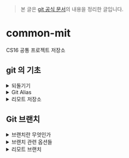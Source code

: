 > 본 글은 [git 공식 문서](https://git-scm.com/book/en/v2)의 내용을 정리한 글입니다.

# common-mit
CS16 공통 프로젝트 저장소

## git 의 기초

<details>
<summary>되돌기기</summary>

일을 하다보면 모든 단계에서 어떤 것을 되돌리고(Undo) 싶을 때가 있다.  
아래에서 살펴볼 방법들은 한번 실행하면 되돌릴 수 없다.  

### 커밋을 수정하고 싶을 때

다시 커밋하고 싶으면 파일 수정 작업을 하고, Staging Area에 추가한 다음 `--amend` 옵션을 사용하여 커밋을 재작성 할 수 있다.

```text
$ git commit -m 'initial commit'
$ git add forgotten_file
$ git commit --amend
```

여기서 실행한 3개의 명령어는 모두 커밋 한 개로 기록된다. 두 번째 커밋은 첫 번째 커밋을 덮어쓴다. 

<br>

### 파일 상태를 Unstage로 변경하기

`git add `명령어를 통해 Stage Area 에 올린 파일을다시 Unstage 로 변경하는 명령어는 다음과 같다.

```text
$ git reset HEAD <fild>
```

어떤 파일을 reset할 수 있는지는 `git satus` 명령을 통해 확인할 수 있다.

```text
$ git status
On branch master
Changes to be committed:
  (use "git reset HEAD <file>..." to unstage) // 친절하게 git에서 알려준다.

    renamed:    README.md -> README
    modified:   CONTRIBUTING.md
```

<br>

### Modified 파일 되돌리기

어떠한 파일을 수정했는데, 마음에 들지 않아서 다시 커밋 시점의 파일로 되돌리려 한다. 그때, 아래의 명령어를 사용할 수 있다.

```text
$ git checkout -- <file>
```

이 또한 `git status` 명령어로 확인할 수 있다.

```text
Changes not staged for commit:
  (use "git add <file>..." to update what will be committed)
  (use "git checkout -- <file>..." to discard changes in working directory)

    modified:   CONTRIBUTING.md
```

<br>

> 중요
> 위의 명령어는 위험한 명령어들이다. 원래 파일로 덮어 썼기 때문에 수정한 내용은 전부 사라진다.
> 수정한 내용이 진짜 마음에 들지 않을 때만 사용하자.

</details>

<details>
<summary>Git Alias</summary>
명령을 완벽하게 입력하지 않으면 git 은 알아듣지 못한다. git 의 명령을 전부 입력하는 것이 귀찮다면 `git config`를 사용하여 각 명령의 Alias 을 쉽게 만들 수 있다.

```text
$ git config --global alias.co checkout
$ git config --global alias.br branch
$ git config --global alias.ci commit
$ git config --global alias.st status
```

위의 설정을 통해, `git commit`대신 `git ci`만으로도 커밋을 할 수 있다.

<br>

이미 있는 명령을 새로운 명령으로 만들어 사용할 수도 있다.

```text
$ git config --global alias.unstage 'reset HEAD --'
```

아래 두 명령은 동일한 명령이다.

```text
$ git unstage fileA
$ git reset HEAD -- fileA
```

<br>

그리고 git의 명령어뿐만 아니라 외부 명령어도 실행할 수 있다. `!`를 제일 앞에 추가하면 외부 명령을 실행한다.  
커스텀 스크립트를 만들어서 사용할 때 매우 유용하다. 아래 명령은 git visual 이라고 입력하면 gitk 가 실행된다.  

```text
$ git config --global alias.visual '!gitk'
```

</details>

<details>
<summary>리모트 저장소</summary>

리모트 저장소란 인터넷이나 네트워크 어딘가에 있는 저장소를 말한다.
`git remote` 명령으로 현재 프로젝트에 등록된 리모트 저장소를 확인할 수 있다.

```text
$ git clone https://github.com/schacon/ticgit
Cloning into 'ticgit'...
remote: Reusing existing pack: 1857, done.
remote: Total 1857 (delta 0), reused 0 (delta 0)
Receiving objects: 100% (1857/1857), 374.35 KiB | 268.00 KiB/s, done.
Resolving deltas: 100% (772/772), done.
Checking connectivity... done.
$ cd ticgit
$ git remote
origin
```
> 저장소를 `Clone` 하면 `origin`이라는 이름으로 리모트 저장소가 자동으로 등록된다.
<br>
`-v` 옵션을 주어 단축이름과 URL을 함께 볼 수 있다.

```text
$ git remote -v
origin	https://github.com/schacon/ticgit (fetch)
origin	https://github.com/schacon/ticgit (push)
```

<br>

### 리모트 저장소 추가하기

`git remote add <단축이름> <url>` 명령을 사용하여, 기존 워킹 디렉토리에 새 리모트 저장소를 쉽게 추가할 수 있다.

```text
$ git remote
origin
$ git remote add pb https://github.com/paulboone/ticgit # URL을 pb 라는 이름으로 사용함을 명시
$ git remote -v
origin	https://github.com/schacon/ticgit (fetch)
origin	https://github.com/schacon/ticgit (push)
pb	https://github.com/paulboone/ticgit (fetch)
pb	https://github.com/paulboone/ticgit (push)
```

<br>

### 리모트 저장소를 Pull 하거나 Fetch 하기

```text
$ git fetch <remote>  # 리모트 저장소의 데이터를 모두 로컬로 가져온다.
$ git pull <remote>   # fetch 후 자동으로 merge 한다.
```
<br>

### 리모트 저장소에 Push 하기[README.md](README.md)

`git push <리모트 저장소 이름> <브랜치 이름>` 명령어로, 프로젝트를 공유할 수 있다.<br>
이 명령어는 Clone 한 리모트 저장소에 `쓰기 권한`이 있고, Clone 하고 난 이후 아무도 원격 저장소에 `Push 하지 않았을 때`만 사용할 수 있다.<br>

<br>

### 리모트 저장소 살펴보기

`git remote show <리모트 저장소 이름>` 명령으로 리모트 저장소의 구체적인 정보를 확인할 수 있다.

```text
$ git remote show origin
* remote origin
  Fetch URL: https://github.com/schacon/ticgit
  Push  URL: https://github.com/schacon/ticgit
  HEAD branch: master
  Remote branches:
    master                               tracked
    dev-branch                           tracked
  Local branch configured for 'git pull':
    master merges with remote master
  Local ref configured for 'git push':
    master pushes to master (up to date)
```

<br>

### 리모트 저장소 이름을 바꾸거나 리모트 저장소 삭제하기

`git remote rename` 명령으로 리모트 저장소의 이름을 변경할 수 있다.

```text
$ git remote rename pb paul
```

</details>


## Git 브랜치

<details>
<summary>브랜치란 무엇인가</summary>

### 브랜치란 무엇인가

Git의 브랜치는 `커밋(커밋 객체) 사이를 가볍게 이동할 수 있는 어떤 포인터` 같은 것이다.   
기본적으로 Git은 master 브랜치를 만든다. 처음 커밋하면 이 master 브랜치가 생성된 커밋을 가리킨다.  
이후 커밋을 만들면 master 브랜치는 자동으로 가장 마지막 커밋을 가리킨다.

>Git 버전 관리 시스템에서 “master” 브랜치는 특별하지 않다. 다른 브랜치와 다른 것이 없다.   
> 다만 모든 저장소에서 “master” 브랜치가 존재하는 이유는 git init 명령으로 초기화할 때 자동으로 만들어진 이 브랜치를 애써 다른 이름으로 변경하지 않기 때문이다.

<br>

### 커밋 객체란 무엇인가

Git에서 `커밋하면` 아래와 같은 정보를 포함하는 `커밋 개체(커밋 Object)`가 저장된다.
- 현 Staging Area 에 있는 데이터의 `스냅샷에 대한 포인터`
- 저자나 커밋 메세지 같은 메타데이터
- 이전 커밋에 대한 포인터

이전 커밋 포인터가 있어서 현재 커밋이 무엇을 기준으로 바뀌었는지를 알 수 있다.

<br>

### 스냅샷이란 무엇인가
파일을 복사하는 방식으로 수정본을 관리하면 같은 내용을 반복해서 저장하기 때문에, 많은 용량을 차지한다.  
또 수정된 부분들을 일일이 찾아야 하기 때문에 검색할 때도 매우 불편하다.  
git 은 이러한 시스템적인 단점을 해결하려고 변경된 파일 전체를 저장하지 않고, 파일에서 변경된 부분을 찾아 수정된 내용만 저장한다.  
마치 변화된 부분만 찾아 사진을 찍는 것과 같다고 하여 스냅샷 방식이라고 한다.

> git의 스냅샷은 HEAD 가 가리키는 커밋을 기반으로 사진을 찍는다.  
> 그리고 이를 스테이지 영역과 비교하여 새로운 커밋으로 기록한다.
> 이처럼, git 은 스냅샷 방식을 이용하여 빠르게 버전의 차이점을 처리하고, 용량을 적게 사용한다.

<br>

### 브랜치에서 HEAD란 무엇인가

Git은 지금 작업 중인 브랜치가 무엇인지 파악하기 위해, `HEAD`라는 특수한 **포인터**를 사용한다.  
이 포인터는 지금 작업하는 로컬 브랜치를 가리킨다.  

</details>

<details>
<summary>브랜치 관련 옵션들</summary>

`git branch` 명령은 단순히 브랜치를 만들고 삭제하는 것이 아니다. 브랜치를 관리하는데 필요한 옵션들은 아래와 같다.

```text
$ git branch                // 브랜치의 목록을 보여줌
$ git branch -v             // 브랜치마다 마지막 커밋 메시지를 보여줌
$ git branch --merged       // Merge 된 브랜치를 보여줌 ( 이미 merge 된 브랜치이기 때문에 삭제해도 되는 브랜치이다)
$ git branch --no-merged    // Merge 되지 않은 브랜치를 보여줌
$ git branch -d <브랜치 이름>  // 브랜치를 삭제함
$ git branch -vv            // 리모트 브랜치가 현재 어떻게 설정되어 있는 확인 
```

</details>

<details>
<summary>리모트 브랜치</summary>

`리모트 Refs`는 리모트 저장소에 있는 포인터인 레퍼런스다. 리모트 저장소에 있는 브랜치, 태그, 등등을 의미한다. (커밋 객체의 주소를 의미하는 것 같다.)
관련 명령어는 아래와 같다.
```text
$ git ls-remote [remote] // 모든 리모트 Refs 를 조회할 수 있음
$ git git remote show [remote] // 모든 리모트 브랜치와 그 정보를 보여줌  
```

리모트 Refs가 있지만 보통은 리모트 트래킹 브랜치를 사용한다.

<br>

### 리모트 트래킹 브랜치란 무엇인가

리모트 트래킹 브랜치는 리모트 브랜치를 추적하는 레퍼런스이며 브랜치다.  
리모트 트래킹 브랜치는 로컬에 있지만 임의로 움직일 수 없다. 리모트 서버에 연결할 때마다 리모트의 브랜치 업데이트 내용에 따라서 자동으로 갱신될 뿐이다.  
리모트 트래킹 브랜치는 일종의 북마크라고 할 수 있다. **리모트 저장소에 마지막으로 연결했던 순간에 브랜치가 무슨 커밋을 가리키고 있었는지를 나타낸다.**  

<br>

리모트 트래킹 브랜치를 최신화를 하기위해 아래의 명령어를 사용할 수 있다.

```text
$ git fetch [remote]
```

<br>

### Push 하기

로컬의 브랜치를 서버로 전송하려면 `쓰기 권한`이 있는 리모트 저장소에 Push 해야 한다. 로컬 저장소의 브랜치는 자동으로 리모트 저장소로 전송되지 않는다.  
명시적으로 브랜치를 Push 해야 정보가 전송된다. 따라서 리모트 저장소에 전송하지 않고 로컬 브랜치에만 두는 비공개 브랜치를 만들 수 있다. 또 다른 사람과 협업하기 위해 토픽 브랜치만 전송할 수도 있다.  
<br>

`serverfix` 라는 브랜치를 다른 사람과 공유할 때도 브랜치를 처음 Push 하는 것과 같은 방법으로 Push 한다. 아래와 같이 `git push <remote> <branch>` 명령을 사용한다.
```text
$ git push origin serverfix
Counting objects: 24, done.
Delta compression using up to 8 threads.
Compressing objects: 100% (15/15), done.
Writing objects: 100% (24/24), 1.91 KiB | 0 bytes/s, done.
Total 24 (delta 2), reused 0 (delta 0)
To https://github.com/schacon/simplegit
 * [new branch]      serverfix -> serverfix
```

<br>

### 브랜치 추적

리모트 트래킹 브랜치를 로컬 브랜치로 Checkout 하면 자동으로 **트래킹(Tracking) 브랜치** 가 만들어진다 (트래킹 하는 대상 브랜치를 **Upstream 브랜치** 라고 부른다).  
**트래킹 브랜치는 리모트 브랜치와 직접적인 연결고리가 있는 로컬 브랜치이다.** 트래킹 브랜치에서 `git pull` 명령을 내리면 리모트 저장소로부터 데이터를 내려받아 연결된 리모트 브랜치와 자동으로 Merge 한다.

> 증요
> 서버로부터 저장소를 Clone을 하면 Git은 자동으로 master 브랜치를 origin/master 브랜치의 트래킹 브랜치로 만든다.
> 트래킹 브랜치를 직접 만들 수 있는데 리모트를 origin 이 아닌 다른 리모트로 할 수도 있고, 브랜치도 master 가 아닌 다른 브랜치로 추적하게 할 수 있다. 

`git checkout -b <branch> <remote>/<branch>` 명령으로 간단히 트래킹 브랜치를 만들 수 있다.  
위의 로컬 브랜치에서 `pull` 하거나 `push` 하면 자동으로 리모트 브랜치로 데이터를 가져오거나 보낸다.  

<br>

--track 옵션을 사용하여 로컬 브랜치 이름을 자동으로 생성할 수 있다.

```text
$ git checkout --track origin/serverfix
Branch serverfix set up to track remote branch serverfix from origin.
Switched to a new branch 'serverfix'
```

이 명령은 매우 자주 쓰여서 더 생략할 수 있다. 입력한 브랜치가 있는 (a) 리모트가 딱 하나 있고 (b) 로컬에는 없으면 Git은 트래킹 브랜치를 만들어 준다.

```text
$ git checkout serverfix
Branch serverfix set up to track remote branch serverfix from origin.
Switched to a new branch 'serverfix'
```

이미 로컬에 존재하는 브랜치가 리모트의 특정 브랜치를 추적하게 하려면 git branch 명령에 `-u` 나 `--set-upstream-to`` 옵션을 붙여서 아래와 같이 설정한다.

```text
$ git branch -u origin/serverfix
Branch serverfix set up to track remote branch serverfix from origin.
```

</details>